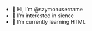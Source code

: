 - 👋 Hi, I’m @szymonusername
- 👀 I’m interested in sience
- 🌱 I’m currently learning HTML

<!---
szymonusername/szymonusername is a ✨ special ✨ repository because its `README.md` (this file) appears on your GitHub profile.
You can click the Preview link to take a look at your changes.
--->
